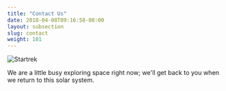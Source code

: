 ```yaml
---
title: "Contact Us"
date: 2018-04-08T09:16:58-08:00
layout: subsection
slug: contact
weight: 101
---
```


![Startrek](https://upload.wikimedia.org/wikipedia/commons/archive/a/a8/20120607165054%21Leonard_Nimoy_William_Shatner_Star_Trek_1968.JPG)

We are a little busy exploring space right now; we'll get back to you when we
return to this solar system.

